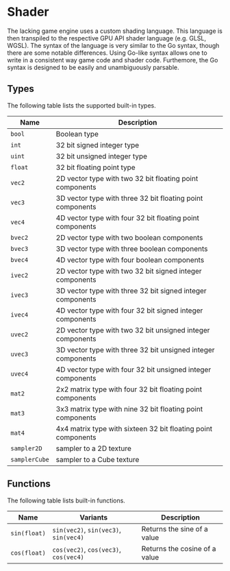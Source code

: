 # Shader

The lacking game engine uses a custom shading language. This language is then transpiled to the respective GPU API shader language (e.g. GLSL, WGSL).
The syntax of the language is very similar to the Go syntax, though there are some notable differences. Using Go-like syntax allows one to write in a consistent way game code and shader code. Furthemore, the Go syntax is designed to be easily and unambiguously parsable.

## Types

The following table lists the supported built-in types.

| Name | Description |
| ---- | ----------- |
| `bool` | Boolean type |
| `int` | 32 bit signed integer type |
| `uint` | 32 bit unsigned integer type |
| `float` | 32 bit floating point type |
| `vec2` | 2D vector type with two 32 bit floating point components |
| `vec3` | 3D vector type with three 32 bit floating point components |
| `vec4` | 4D vector type with four 32 bit floating point components |
| `bvec2` | 2D vector type with two boolean components |
| `bvec3` | 3D vector type with three boolean components |
| `bvec4` | 4D vector type with four boolean components |
| `ivec2` | 2D vector type with two 32 bit signed integer components |
| `ivec3` | 3D vector type with three 32 bit signed integer components |
| `ivec4` | 4D vector type with four 32 bit signed integer components |
| `uvec2` | 2D vector type with two 32 bit unsigned integer components |
| `uvec3` | 3D vector type with three 32 bit unsigned integer components |
| `uvec4` | 4D vector type with four 32 bit unsigned integer components |
| `mat2` | 2x2 matrix type with four 32 bit floating point components |
| `mat3` | 3x3 matrix type with nine 32 bit floating point components |
| `mat4` | 4x4 matrix type with sixteen 32 bit floating point components |
| `sampler2D` | sampler to a 2D texture |
| `samplerCube` | sampler to a Cube texture |

## Functions

The following table lists built-in functions.

| Name | Variants | Description |
| ---- | -------- | ----------- |
| `sin(float)` | `sin(vec2)`, `sin(vec3)`, `sin(vec4)` | Returns the sine of a value |
| `cos(float)` | `cos(vec2)`, `cos(vec3)`, `cos(vec4)` | Returns the cosine of a value |
